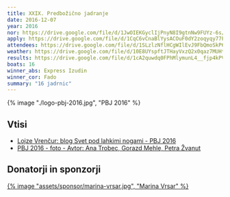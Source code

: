 ```yaml
---
title: XXIX. Predbožično jadranje
date: 2016-12-07
year: 2016
nor: https://drive.google.com/file/d/1JwOIEKGyclIjPnyN8I9gtnNw9FUYz-6s/view?usp=sharing
apply: https://drive.google.com/file/d/1CqC6vCnaBlYysACOuF0dY2zoqyqy77F_/view?usp=sharing
attendees: https://drive.google.com/file/d/1SLzlzNflHCgWIlEvJ9FbQmoSkP66qfG3/view?usp=sharing
weather: https://drive.google.com/file/d/10E8UYspftJTHayVxzQ2x0qaz7MUHtV3H/view?usp=sharing
results: https://drive.google.com/file/d/1cA2quwdq0FPhMlymunL4__fjp4kPVe5-/view?usp=sharing
boats: 16
winner_abs: Express Izudin
winner_cor: Fado
summary: "16 jadrnic"
---
```


{% image "./logo-pbj-2016.jpg", "PBJ 2016" %}

## Vtisi
 - [Lojze Vrenčur: blog Svet pod lahkimi nogami - PBJ 2016](http://ab.vrencur.info/2016/12/xxix-predbozicno-jadranje.html)
 - [PBJ 2016 - foto - Avtor: Ana Trobec, Gorazd Mehle, Petra Žvanut](https://photos.app.goo.gl/gQ852fhGy52Xty4T6)

## Donatorji in sponzorji

[{% image "assets/sponsor/marina-vrsar.jpg", "Marina Vrsar" %}](http://montraker.hr/)

